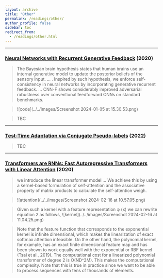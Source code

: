 ```yaml
---
layout: archive
title: "Other"
permalink: /readings/other/
author_profile: false
sidebar: toc
redirect_from:
  - /readings/other.html
---
```


---
### [Neural Networks with Recurrent Generative Feedback](https://proceedings.neurips.cc/paper_files/paper/2020/file/0660895c22f8a14eb039bfb9beb0778f-Paper.pdf) (2020)

> The Bayesian brain hypothesis states that human brains use an
internal generative model to update the posterior beliefs of the sensory input.
... . Inspired by such hypothesis, we enforce self-consistency in neural
networks by incorporating generative recurrent feedback.
... CNN-F shows considerably improved adversarial robustness
over conventional feedforward CNNs on standard benchmarks.

> ![code](../../images/Screenshot 2024-01-05 at 15.30.53.png)

> TBC


---
### [Test-Time Adaptation via Conjugate Pseudo-labels](https://proceedings.neurips.cc/paper_files/paper/2022/file/28e9eff897f98372409b40ae1ed3ea4c-Paper-Conference.pdf) (2022)

> TBC


---
### [Transformers are RNNs: Fast Autoregressive Transformers with Linear Attention](https://arxiv.org/pdf/2006.16236.pdf) (2020)

> we introduce the linear transformer model
... We achieve this
by using a kernel-based formulation of self-attention and
the associative property of matrix products to calculate the
self-attention weigh.

> ![attention](../../images/Screenshot 2024-02-16 at 10.57.05.png)

> Given such a kernel with a feature representation φ (x) we
can rewrite equation 2 as follows,
![kernel](../../images/Screenshot 2024-02-16 at 11.04.25.png)

> Note that the feature function that corresponds to the exponential kernel is infinite
dimensional, which makes the linearization of exact softmax attention infeasible. On the other hand, the polynomial
kernel, for example, has an exact finite dimensional feature
map and has been shown to work equally well with the exponential or RBF kernel (Tsai et al., 2019). The computational
cost for a linearized polynomial transformer of degree 2
is O(ND^2M). This makes the computational complexity. Note that this is true in practice
since we want to be able to process sequences with tens of
thousands of elements.

<!-- ---
### []() ()

> TBC-->


<!-- ---
### []() ()

> TBC-->


<!-- ---
### []() ()

> TBC-->


<!-- ---
### []() ()

> TBC-->


<!-- ---
### []() ()

> TBC-->

